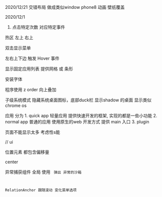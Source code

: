2020/12/21
交错布局 做成类似window phone8 动画 壁纸覆盖


2020/12/1 
1. 点击特定次数 对应特定事件

热区 左上  右上

双击显示菜单

左右上下边 触发 Hover 事件

显示固定应用列表 提供网格 或 条形

安装字体

程序使用 z order 向上叠加

子级系统模式  隐藏系统桌面图标，底部duck栏 显示shadow 的桌面 显示类似chrome os

应用 分为 1. quick app 轻量应用 提供快速开发的框架, 实现的都是一些小功能 2. normal app 普通的应用 使用原生的web 开发方式 提供 main 入口 3. plugin

页面不能显示太多 考虑性s能

// ui

位置元素 都包含偏移量

center 

异常捕获组件 全局 使用 <code /> 弹出
异常的沙箱 <ErrorSandBox /> 

RelationAnchor 跟随滚动 变化菜单选项
